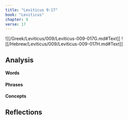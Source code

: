 ```yaml
---
title: "Leviticus 9:17"
book: "Leviticus"
chapter: 9
verse: 17
---
```

![[/Greek/Leviticus/009/Leviticus-009-017G.md#Text]]
![[/Hebrew/Leviticus/009/Leviticus-009-017H.md#Text]]

## Analysis

#### Words

#### Phrases

#### Concepts

## Reflections
